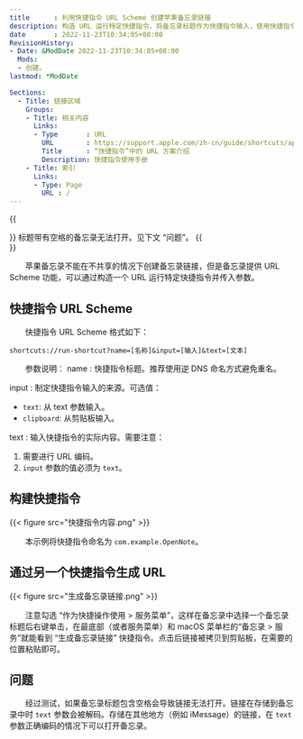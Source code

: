 ```yaml
---
title      : 利用快捷指令 URL Scheme 创建苹果备忘录链接
description: 构造 URL 运行特定快捷指令，将备忘录标题作为快捷指令输入，使用快捷指令打开备忘录。
date       : 2022-11-23T10:34:05+08:00
RevisionHistory:
- Date: &ModDate 2022-11-23T10:34:05+08:00
  Mods:
  - 创建。
lastmod: *ModDate

Sections:
  - Title: 链接区域
    Groups:
    - Title: 相关内容
      Links:
      - Type       : URL
        URL        : https://support.apple.com/zh-cn/guide/shortcuts/apd621a1ad7a/ios
        Title      : “快捷指令”中的 URL 方案介绍
        Description: 快捷指令使用手册
    - Title: 索引
      Links:
      - Type: Page
        URL : /
---
```


{{<aside warning>}}
标题带有空格的备忘录无法打开。见下文 “问题”。
{{</aside>}}

　　苹果备忘录不能在不共享的情况下创建备忘录链接，但是备忘录提供 URL Scheme 功能，可以通过构造一个 URL 运行特定快捷指令并传入参数。

## 快捷指令 URL Scheme
　　快捷指令 URL Scheme 格式如下：

```
shortcuts://run-shortcut?name=[名称]&input=[输入]&text=[文本]
```
　　参数说明：
name
: 快捷指令标题。推荐使用逆 DNS 命名方式避免重名。

input
: 制定快捷指令输入的来源。可选值：
  - `text`: 从 text 参数输入。
  - `clipboard`: 从剪贴板输入。

text
: 输入快捷指令的实际内容。需要注意：
  1. 需要进行 URL 编码。
  1. `input` 参数的值必须为 `text`。

## 构建快捷指令
{{< figure src="快捷指令内容.png" >}}

　　本示例将快捷指令命名为 `com.example.OpenNote`。

## 通过另一个快捷指令生成 URL
{{< figure src="生成备忘录链接.png" >}}

　　注意勾选 “作为快捷操作使用 > 服务菜单”，这样在备忘录中选择一个备忘录标题后右键单击，在最底部（或者服务菜单）和 macOS 菜单栏的“备忘录 > 服务”就能看到 “生成备忘录链接” 快捷指令。点击后链接被拷贝到剪贴板，在需要的位置粘贴即可。

## 问题
　　经过测试，如果备忘录标题包含空格会导致链接无法打开。链接在存储到备忘录中时 `text` 参数会被解码。存储在其他地方（例如 iMessage）的链接，在 `text` 参数正确编码的情况下可以打开备忘录。